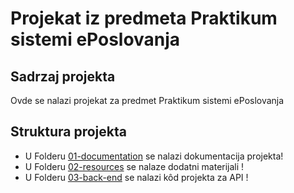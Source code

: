 # Projekat iz predmeta Praktikum sistemi ePoslovanja

## Sadrzaj projekta

Ovde se nalazi projekat za predmet Praktikum sistemi ePoslovanja 

## Struktura projekta

* U Folderu [01-documentation](./01-documentation) se nalazi dokumentacija projekta!
* U Folderu [02-resources](./02-resources) se nalaze dodatni materijali !
* U Folderu [03-back-end](./03-back-end) se nalazi kôd projekta za API !

